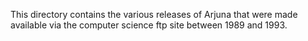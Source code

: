 This directory contains the various releases of Arjuna that were made available via the computer science ftp site between 1989 and 1993.
